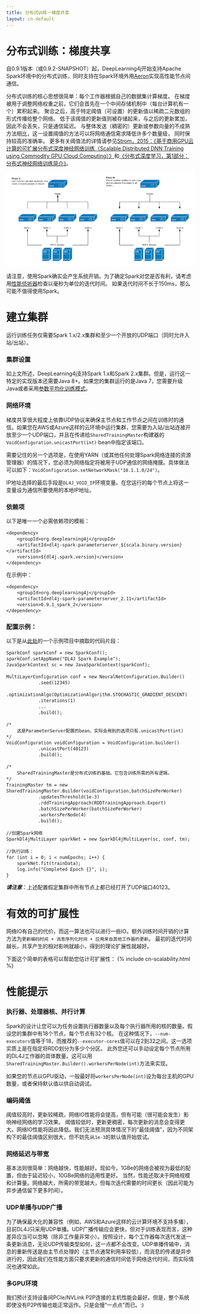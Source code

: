 ```yaml
---
title: 分布式训练－梯度共享
layout: cn-default
---
```


# 分布式训练：梯度共享

自0.9.1版本（或0.9.2-SNAPSHOT）起，DeepLearning4j开始支持Apache Spark环境中的分布式训练，同时支持在Spark环境外用[Aeron](https://github.com/real-logic/Aeron)实现高性能节点间通信。

分布式训练的核心思想很简单：每个工作器根据自己的数据集计算梯度。 
在梯度被用于调整网络权重之前，它们会首先在一个中间存储机制中（每台计算机有一个）累积起来。 
聚合之后，高于特定阈值（可设置）的更新值以稀疏二元数组的形式传播给整个网络。 
低于该阈值的更新值则被存储起来，与之后的更新累加，因此不会丢失，只是通信延迟。 
与整体发送（稠密的）更新或参数向量的不成熟方法相比，这一设置阈值的方法可以将网络通信需求降低许多个数量级， 
同时保持较高的准确率。 
更多有关阈值法的详情请参见[Strom，2015：《基于商用GPU云计算的可扩展分布式深度神经网络训练（Scalable Distributed DNN Training using Commodity GPU Cloud Computing）》](http://nikkostrom.com/publications/interspeech2015/strom_interspeech2015.pdf)和[《分布式深度学习，第1部分：分布式神经网络训练简介》](http://engineering.skymind.io/distributed-deep-learning-part-1-an-introduction-to-distributed-training-of-neural-networks)。
 
![集群内部的两个阶段](./img/distributed.png)

请注意，使用Spark确实会产生系统开销。为了确定Spark对您是否有利，请考虑用[性能侦听器](https://github.com/deeplearning4j/deeplearning4j/blob/master/deeplearning4j-nn/src/main/java/org/deeplearning4j/optimize/listeners/PerformanceListener.java)检查以毫秒为单位的迭代时间。
如果迭代时间不长于150ms，那么可能不值得使用Spark。


# 建立集群
运行训练任务仅需要Spark 1.x/2.x集群和至少一个开放的UDP端口（同时允许入站/出站）。

### 集群设置
如上文所述，DeepLearning4j支持Spark 1.x和Spark 2.x集群。但是，运行这一特定的实现版本还需要Java 8+。如果您的集群运行的是Java 7，您需要升级Java或者采用[参数平均化训练模式](https://deeplearning4j.org/spark)。

### 网络环境
梯度共享很大程度上依靠UDP协议来确保主节点和工作节点之间在训练时的通信。如果您在AWS或Azure这样的云环境中运行集群，您需要为入站/出站连接开放至少一个UDP端口，并且在传递给`SharedTrainingMaster`构建器的`VoidConfiguration.unicastPort(int)` bean中指定该端口。 

需要记住的另一个选项是，在使用YARN（或其他任何处理Spark网络连接的资源管理器）的情况下，您必须为网络指定将被用于UDP通信的网络掩膜。具体做法可以如下：`VoidConfiguration.setNetworkMask("10.1.1.0/24")`。

IP地址选择的最后手段是`DL4J_VOID_IP`环境变量。在您运行的每个节点上将这一变量设为通信所要使用的本地IP地址。

### 依赖项

以下是唯一一个必需依赖项的模板：

```
<dependency>
    <groupId>org.deeplearning4j</groupId>
    <artifactId>dl4j-spark-parameterserver_${scala.binary.version}</artifactId>
    <version>${dl4j.spark.version}</version>
</dependency>
```

在示例中：  

```
<dependency>
    <groupId>org.deeplearning4j</groupId>
    <artifactId>dl4j-spark-parameterserver_2.11</artifactId>
    <version>0.9.1_spark_2</version>
</dependency>
```

### 配置示例：

以下是从[此处](https://github.com/deeplearning4j/dl4j-examples/blob/master/dl4j-spark-examples/dl4j-spark/src/main/java/org/deeplearning4j/mlp/MnistMLPDistributedExample.java)的一个示例项目中摘取的代码片段：  

```
SparkConf sparkConf = new SparkConf();
sparkConf.setAppName("DL4J Spark Example");
JavaSparkContext sc = new JavaSparkContext(sparkConf);

MultiLayerConfiguration conf = new NeuralNetConfiguration.Builder()
            .seed(12345)
            .optimizationAlgo(OptimizationAlgorithm.STOCHASTIC_GRADIENT_DESCENT)
            .iterations(1)
            ...
            .build();

/*
    这是ParameterServer配置的bean。实际会用到的选项只有.unicastPort(int) 
*/
VoidConfiguration voidConfiguration = VoidConfiguration.builder()
            .unicastPort(40123)
            .build();

/*
    SharedTrainingMaster是分布式训练的基础。它包含训练所需的所有逻辑。 
*/
TrainingMaster tm = new SharedTrainingMaster.Builder(voidConfiguration,batchSizePerWorker)
            .updatesThreshold(1e-3)
            .rddTrainingApproach(RDDTrainingApproach.Export)
            .batchSizePerWorker(batchSizePerWorker)
            .workersPerNode(4)
            .build();

//创建Spark网络
SparkDl4jMultiLayer sparkNet = new SparkDl4jMultiLayer(sc, conf, tm);

//执行训练：
for (int i = 0; i < numEpochs; i++) {
    sparkNet.fit(trainData);
    log.info("Completed Epoch {}", i);
}
```
**_请注意_**：上述配置假定集群中所有节点上都已经打开了UDP端口40123。


# 有效的可扩展性
网络IO有自己的代价，而这一算法也可以进行一些IO。额外训练时间开销的计算方法为`更新编码时间 + 消息序列化时间 + 应用来自其他工作器的更新`。
最初的迭代时间越长，共享产生的相对影响就越小，得到的理论扩展性就越好。

下面这个简单的表格可以帮助您估计可扩展性：
{% include cn-scalability.html %}



# 性能提示

### 执行器、处理器核、并行计算
Spark的设计让您可以为任务设置执行器数量以及每个执行器所用的核的数量。假设您的集群中有18个节点，每个节点有32个核。
在这种情况下，`--num-executors`值等于18，而推荐的`--executor-cores`值可以在2到32之间。这一选项实质上是在指定将RDD划分为多少个分区。
此外您还可以手动设定每个节点所用的DL4J工作器的具体数量。这可以用`SharedTrainingMaster.Builder().workersPerNode(int)`方法来实现。 
  
如果您的节点以GPU驱动，一般最好将`workersPerNode(int)`设为每台主机的GPU数量，或者保持默认值以供自动调试。

### 编码阈值
阈值较高时，更新较稀疏，网络IO性能将会提高，但有可能（很可能会发生）影响神经网络的学习效果。
阈值较低时，更新更稠密，每次更新的消息会变得更大。网络IO性能将因此降低。我们无法预测具体情况下的“最佳阈值”，因为不同架构下的最佳阈值区别很大，但不妨先从`1e-3`的默认值开始尝试。

### 网络延迟与带宽
基本法则很简单：网络越快，性能越好。现如今，1GBe的网络会被视为最低的配置，但由于延迟较小，10GBe网络的适用性更好。
当然，性能还取决于网络规模和计算量。网络越大，所需的带宽越大，但每次迭代需要的时间更长（因此可能为异步通信留下更多时间）。

### UDP单播与UDP广播
为了确保最大化的兼容性（例如，AWS和Azure这样的云计算环境不支持多播），目前DL4J只采用UDP单播。UDP广播传输应会更快，但对于训练表现而言，这种差异应当可以忽略（除非工作量非常小）。按照设计，每个工作器每次迭代发送一条更新消息，无论UDP传输类型如何，这一点都不会改变。UDP单播传输中，消息的重新传送是由主节点处理的（主节点通常利用率较低），而消息的传递是异步进行的，因此我们在性能方面只要求更新的通信时间低于网络迭代时间，而实际情况也通常如此。

### 多GPU环境
我们预计支持设备间PCIe/NVLink P2P连接的主机性能会最好。但是，整个系统即使没有P2P传输也能正常运作。只是会慢“一点点”而已。:)
